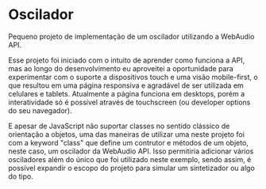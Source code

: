 # Oscilador
Pequeno projeto de implementação de um oscilador utilizando a WebAudio API. 

Esse projeto foi iniciado com o intuito de aprender como funciona a API, mas ao longo do desenvolvimento eu aproveitei a oportunidade para experimentar com o suporte a dispositivos touch e uma visão mobile-first, o que resultou em uma página responsiva e agradável de ser utilizada em celulares e tablets. Atualmente a página funciona em desktops, porém a interatividade só é possível através de touchscreen (ou developer options do seu navegador).

E apesar de JavaScript não suportar classes no sentido clássico de orientação a objetos, uma das maneiras de utilizar uma neste projeto foi com a keyword "class" que define um contrutor e métodos de um objeto, neste caso, um oscilador da WebAudio API. Isso permitiria adicionar vários osciladores além do único que foi utilizado neste exemplo, sendo assim, é possível expandir o escopo do projeto para simular um sintetizador ou algo do tipo.